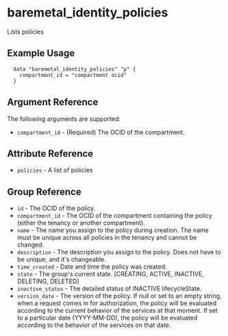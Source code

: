 # baremetal\_identity\_policies

Lists policies

## Example Usage

```
  data "baremetal_identity_policies" "p" {
    compartment_id = "compartment ocid"
  }
```

## Argument Reference

The following arguments are supported:

* `compartment_id` - (Required) The OCID of the compartment.

## Attribute Reference
* `policies` - A list of policies

## Group Reference
* `id` - The OCID of the policy.
* `compartment_id` - The OCID of the compartment containing the policy (either the tenancy or another compartment).
* `name` - The name you assign to the policy during creation. The name must be unique across all policies in the tenancy and cannot be changed.
* `description` - The description you assign to the policy. Does not have to be unique, and it's changeable.
* `time_created` - Date and time the policy was created.
* `state` - The group's current state. [CREATING, ACTIVE, INACTIVE, DELETING, DELETED]
* `inactive_status` - The detailed status of INACTIVE lifecycleState.
* `version_date` - The version of the policy. If null or set to an empty string, when a request comes in for authorization, the policy will be evaluated according to the current behavior of the services at that moment. If set to a particular date (YYYY-MM-DD), the policy will be evaluated according to the behavior of the services on that date.
